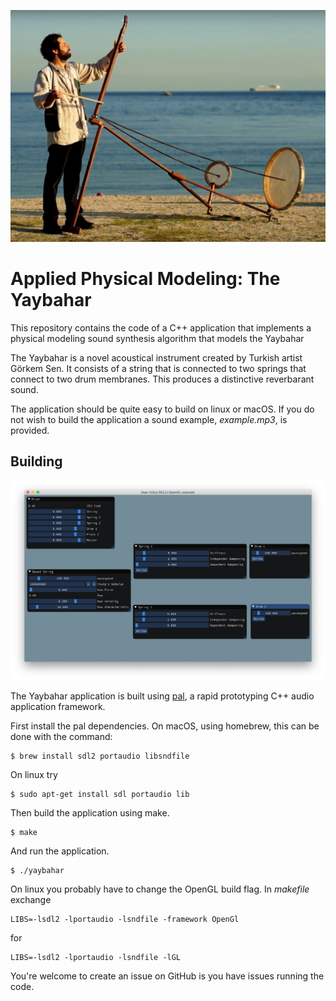 ![A picture of Görkem  Sen playing the Yaybahar](yaybahar.jpg)

# Applied Physical Modeling: The Yaybahar

This repository contains the code of a C++ application that implements a physical
modeling sound synthesis algorithm that models the Yaybahar

The Yaybahar is a novel acoustical instrument created by Turkish artist Görkem Sen.
It consists of a string that is connected to two springs that connect to two drum
membranes. This produces a distinctive reverbarant sound.

The application should be quite easy to build on linux or macOS. If you do not
wish to build the application a sound example, *example.mp3*, is provided.

## Building

![Screenshot of the Yaybahar application](screenshot.png)

The Yaybahar application is built using [pal](https://github.com/PelleJuul/pal),
a rapid prototyping C++ audio application framework.

First install the pal dependencies. On macOS, using homebrew, this can be done
with the command:

```
$ brew install sdl2 portaudio libsndfile
```
On linux try
```
$ sudo apt-get install sdl portaudio lib
```

Then build the application using make.

```
$ make
```

And run the application.
```
$ ./yaybahar
```

On linux you probably have to change the OpenGL build flag. In *makefile* exchange
```
LIBS=-lsdl2 -lportaudio -lsndfile -framework OpenGl
```
for
```
LIBS=-lsdl2 -lportaudio -lsndfile -lGL
```

You're welcome to create an issue on GitHub is you have issues running the code.